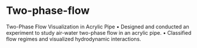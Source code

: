 # Two-phase-flow
Two-Phase Flow Visualization in Acrylic Pipe  • Designed and conducted an experiment to study air-water two-phase flow in an acrylic pipe.  • Classified flow regimes and visualized hydrodynamic interactions.
